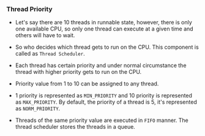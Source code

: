 ### Thread Priority

* Let's say there are 10 threads in runnable state, however, there is only one available CPU, so only one thread can execute at a given time and others will have to wait.

* So who decides which thread gets to run on the CPU. This component is called as `Thread Scheduler`.

* Each thread has certain priority and under normal circumstance the thread with higher priority gets to run on the CPU.

* Priority value from 1 to 10 can be assigned to any thread.

* 1 priority is represented as `MIN_PRIORITY` and 10 priority is represented as `MAX_PRIORITY`. By default, the priority of a thread is 5, it's represented as `NORM_PRIORITY`.

* Threads of the same priority value are executed in `FIFO` manner. The thread scheduler stores the threads in a queue.